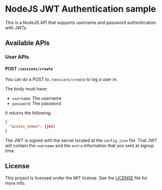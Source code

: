 # NodeJS JWT Authentication sample

This is a NodeJS API that supports username and password authentication with JWTs.

## Available APIs

### User APIs

#### POST `/sessions/create`

You can do a POST to `/sessions/create` to log a user in.

The body must have:

* `username`: The username
* `password`: The password

It returns the following:

```json
{
  "access_token": {jwt}
}
```

The JWT is signed with the secret located at the `config.json` file. That JWT will contain the `username` and the `extra` information that you sent at signup time.

## License

This project is licensed under the MIT license. See the [LICENSE](LICENSE) file for more info.